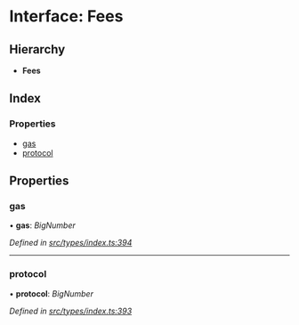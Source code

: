 # Interface: Fees

## Hierarchy

* **Fees**

## Index

### Properties

* [gas](fees.md#gas)
* [protocol](fees.md#protocol)

## Properties

###  gas

• **gas**: *BigNumber*

*Defined in [src/types/index.ts:394](https://github.com/PolymathNetwork/polymesh-sdk/blob/0827a10/src/types/index.ts#L394)*

___

###  protocol

• **protocol**: *BigNumber*

*Defined in [src/types/index.ts:393](https://github.com/PolymathNetwork/polymesh-sdk/blob/0827a10/src/types/index.ts#L393)*
